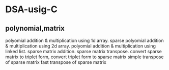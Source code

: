 # DSA-usig-C
## polynomial,matrix
polyomial addition & multiplication using 1d array. sparse polyomial addition & multiplication using 2d array. polyomial addition & multiplication using linked list. sparse matrix addition. sparse matrix transpose. convert sparse matrix to triplet form, convert triplet form to sparse matrix simple transpose of sparse matrix fast transpose of sparse matrix
